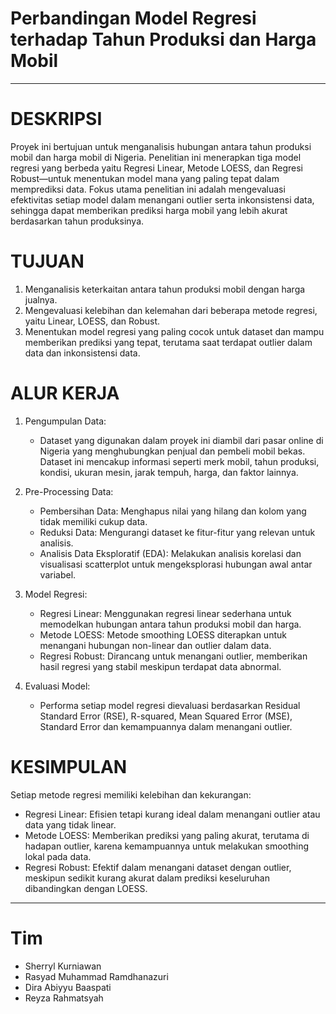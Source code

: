# Perbandingan Model Regresi terhadap Tahun Produksi dan Harga Mobil
-------
# DESKRIPSI 


Proyek ini bertujuan untuk menganalisis hubungan antara tahun produksi mobil dan harga mobil di Nigeria. Penelitian ini menerapkan tiga model regresi yang berbeda yaitu Regresi Linear, Metode LOESS, dan Regresi Robust—untuk menentukan model mana yang paling tepat dalam memprediksi data. Fokus utama penelitian ini adalah mengevaluasi efektivitas setiap model dalam menangani outlier serta inkonsistensi data, sehingga dapat memberikan prediksi harga mobil yang lebih akurat berdasarkan tahun produksinya.

# TUJUAN 
1. Menganalisis keterkaitan antara tahun produksi mobil dengan harga jualnya.
2. Mengevaluasi kelebihan dan kelemahan dari beberapa metode regresi, yaitu Linear, LOESS, dan Robust.
3. Menentukan model regresi yang paling cocok untuk dataset dan mampu memberikan prediksi yang tepat, terutama saat terdapat outlier dalam data dan inkonsistensi data.

# ALUR KERJA 
1. Pengumpulan Data:

   - Dataset yang digunakan dalam proyek ini diambil dari pasar online di Nigeria yang menghubungkan penjual dan pembeli mobil bekas. Dataset ini mencakup informasi seperti merk mobil, tahun produksi, kondisi, ukuran mesin, jarak tempuh, harga, dan faktor lainnya.
2. Pre-Processing Data:

   - Pembersihan Data: Menghapus nilai yang hilang dan kolom yang tidak memiliki cukup data.
   - Reduksi Data: Mengurangi dataset ke fitur-fitur yang relevan untuk analisis.
   - Analisis Data Eksploratif (EDA): Melakukan analisis korelasi dan visualisasi scatterplot untuk mengeksplorasi hubungan awal antar variabel.
3. Model Regresi:

   - Regresi Linear: Menggunakan regresi linear sederhana untuk memodelkan hubungan antara tahun produksi mobil dan harga.
   - Metode LOESS: Metode smoothing LOESS diterapkan untuk menangani hubungan non-linear dan outlier dalam data.
   - Regresi Robust: Dirancang untuk menangani outlier, memberikan hasil regresi yang stabil meskipun terdapat data abnormal.
4. Evaluasi Model:

   - Performa setiap model regresi dievaluasi berdasarkan Residual Standard Error (RSE), R-squared, Mean Squared Error (MSE), Standard Error dan kemampuannya dalam menangani outlier.

# KESIMPULAN 
Setiap metode regresi memiliki kelebihan dan kekurangan:

- Regresi Linear: Efisien tetapi kurang ideal dalam menangani outlier atau data yang tidak linear.
- Metode LOESS: Memberikan prediksi yang paling akurat, terutama di hadapan outlier, karena kemampuannya untuk melakukan smoothing lokal pada data.
- Regresi Robust: Efektif dalam menangani dataset dengan outlier, meskipun sedikit kurang akurat dalam prediksi keseluruhan dibandingkan dengan LOESS.

---------
# Tim 

- Sherryl Kurniawan 
- Rasyad Muhammad Ramdhanazuri
- Dira Abiyyu Baaspati
- Reyza Rahmatsyah 


